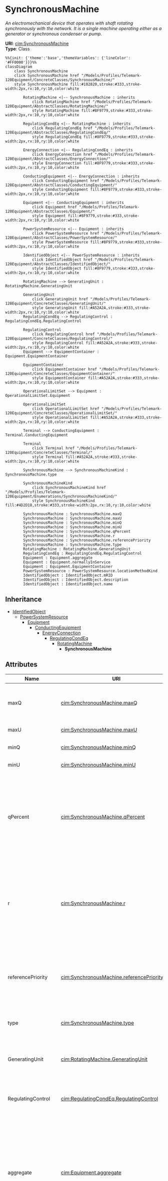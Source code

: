 # SynchronousMachine

_An electromechanical device that operates with shaft rotating synchronously with the network. It is a single machine operating either as a generator or synchronous condenser or pump._

**URI**: [cim:SynchronousMachine](https://cim.ucaiug.io/ns#SynchronousMachine)<br />
**Type**: Class

```mermaid
%%{init: {'theme':'base','themeVariables': {'lineColor': '#FF0000'}}}%%
classDiagram
    class SynchronousMachine
    click SynchronousMachine href "/Models/Profiles/Telemark-120Equipment/ConcreteClasses/SynchronousMachine/"
    style SynchronousMachine fill:#102820,stroke:#333,stroke-width:2px,rx:10,ry:10,color:white
     
        RotatingMachine <|-- SynchronousMachine : inherits
            click RotatingMachine href "/Models/Profiles/Telemark-120Equipment/AbstractClasses/RotatingMachine/"
            style RotatingMachine fill:#8F9779,stroke:#333,stroke-width:2px,rx:10,ry:10,color:white
     
        RegulatingCondEq <|-- RotatingMachine : inherits
            click RegulatingCondEq href "/Models/Profiles/Telemark-120Equipment/AbstractClasses/RegulatingCondEq/"
            style RegulatingCondEq fill:#8F9779,stroke:#333,stroke-width:2px,rx:10,ry:10,color:white
     
        EnergyConnection <|-- RegulatingCondEq : inherits
            click EnergyConnection href "/Models/Profiles/Telemark-120Equipment/AbstractClasses/EnergyConnection/"
            style EnergyConnection fill:#8F9779,stroke:#333,stroke-width:2px,rx:10,ry:10,color:white
     
        ConductingEquipment <|-- EnergyConnection : inherits
            click ConductingEquipment href "/Models/Profiles/Telemark-120Equipment/AbstractClasses/ConductingEquipment/"
            style ConductingEquipment fill:#8F9779,stroke:#333,stroke-width:2px,rx:10,ry:10,color:white
     
        Equipment <|-- ConductingEquipment : inherits
            click Equipment href "/Models/Profiles/Telemark-120Equipment/AbstractClasses/Equipment/"
            style Equipment fill:#8F9779,stroke:#333,stroke-width:2px,rx:10,ry:10,color:white
     
        PowerSystemResource <|-- Equipment : inherits
            click PowerSystemResource href "/Models/Profiles/Telemark-120Equipment/AbstractClasses/PowerSystemResource/"
            style PowerSystemResource fill:#8F9779,stroke:#333,stroke-width:2px,rx:10,ry:10,color:white
     
        IdentifiedObject <|-- PowerSystemResource : inherits
            click IdentifiedObject href "/Models/Profiles/Telemark-120Equipment/AbstractClasses/IdentifiedObject/"
            style IdentifiedObject fill:#8F9779,stroke:#333,stroke-width:2px,rx:10,ry:10,color:white

        RotatingMachine --> GeneratingUnit : RotatingMachine.GeneratingUnit

        GeneratingUnit
            click GeneratingUnit href "/Models/Profiles/Telemark-120Equipment/ConcreteClasses/GeneratingUnit/"
            style GeneratingUnit fill:#A52A2A,stroke:#333,stroke-width:2px,rx:10,ry:10,color:white
        RegulatingCondEq --> RegulatingControl : RegulatingCondEq.RegulatingControl

        RegulatingControl
            click RegulatingControl href "/Models/Profiles/Telemark-120Equipment/ConcreteClasses/RegulatingControl/"
            style RegulatingControl fill:#A52A2A,stroke:#333,stroke-width:2px,rx:10,ry:10,color:white
        Equipment --> EquipmentContainer : Equipment.EquipmentContainer

        EquipmentContainer
            click EquipmentContainer href "/Models/Profiles/Telemark-120Equipment/ConcreteClasses/EquipmentContainer/"
            style EquipmentContainer fill:#A52A2A,stroke:#333,stroke-width:2px,rx:10,ry:10,color:white

        OperationalLimitSet --> Equipment : OperationalLimitSet.Equipment

        OperationalLimitSet
            click OperationalLimitSet href "/Models/Profiles/Telemark-120Equipment/ConcreteClasses/OperationalLimitSet/"
            style OperationalLimitSet fill:#A52A2A,stroke:#333,stroke-width:2px,rx:10,ry:10,color:white

        Terminal --> ConductingEquipment : Terminal.ConductingEquipment

        Terminal
            click Terminal href "/Models/Profiles/Telemark-120Equipment/ConcreteClasses/Terminal/"
            style Terminal fill:#A52A2A,stroke:#333,stroke-width:2px,rx:10,ry:10,color:white

        SynchronousMachine --> SynchronousMachineKind : SynchronousMachine.type

        SynchronousMachineKind
            click SynchronousMachineKind href "/Models/Profiles/Telemark-120Equipment/Enumerations/SynchronousMachineKind/"
            style SynchronousMachineKind fill:#4D2D18,stroke:#333,stroke-width:2px,rx:10,ry:10,color:white

        SynchronousMachine : SynchronousMachine.maxQ
        SynchronousMachine : SynchronousMachine.maxU
        SynchronousMachine : SynchronousMachine.minQ
        SynchronousMachine : SynchronousMachine.minU
        SynchronousMachine : SynchronousMachine.qPercent
        SynchronousMachine : SynchronousMachine.r
        SynchronousMachine : SynchronousMachine.referencePriority
        SynchronousMachine : SynchronousMachine.type
        RotatingMachine : RotatingMachine.GeneratingUnit
        RegulatingCondEq : RegulatingCondEq.RegulatingControl
        Equipment : Equipment.aggregate
        Equipment : Equipment.normallyInService
        Equipment : Equipment.EquipmentContainer
        PowerSystemResource : PowerSystemResource.locationMethodKind
        IdentifiedObject : IdentifiedObject.mRID
        IdentifiedObject : IdentifiedObject.description
        IdentifiedObject : IdentifiedObject.name
```

## Inheritance
* [IdentifiedObject](/Models/Profiles/Telemark-120Equipment/AbstractClasses/IdentifiedObject/)
    * [PowerSystemResource](/Models/Profiles/Telemark-120Equipment/AbstractClasses/PowerSystemResource/)
        * [Equipment](/Models/Profiles/Telemark-120Equipment/AbstractClasses/Equipment/)
            * [ConductingEquipment](/Models/Profiles/Telemark-120Equipment/AbstractClasses/ConductingEquipment/)
                * [EnergyConnection](/Models/Profiles/Telemark-120Equipment/AbstractClasses/EnergyConnection/)
                    * [RegulatingCondEq](/Models/Profiles/Telemark-120Equipment/AbstractClasses/RegulatingCondEq/)
                        * [RotatingMachine](/Models/Profiles/Telemark-120Equipment/AbstractClasses/RotatingMachine/)
                            * **SynchronousMachine**

## Attributes
| Name | URI | Cardinality and Range | Description | Inheritance |
| ---  | --- | --- | --- | --- |
| maxQ | [cim:SynchronousMachine.maxQ](https://cim.ucaiug.io/ns#SynchronousMachine.maxQ) | 0..1 ReactivePower | Maximum reactive power limit. This is the maximum (nameplate) limit for the unit. | direct |
| maxU | [cim:SynchronousMachine.maxU](https://cim.ucaiug.io/ns#SynchronousMachine.maxU) | 0..1 Voltage | Maximum voltage limit for the unit. | direct |
| minQ | [cim:SynchronousMachine.minQ](https://cim.ucaiug.io/ns#SynchronousMachine.minQ) | 0..1 ReactivePower | Minimum reactive power limit for the unit. | direct |
| minU | [cim:SynchronousMachine.minU](https://cim.ucaiug.io/ns#SynchronousMachine.minU) | 0..1 Voltage | Minimum voltage  limit for the unit. | direct |
| qPercent | [cim:SynchronousMachine.qPercent](https://cim.ucaiug.io/ns#SynchronousMachine.qPercent) | 0..1 PerCent | Part of the coordinated reactive control that comes from this machine. The attribute is used as a participation factor not necessarily summing up to 100% for the participating devices in the control. | direct |
| r | [cim:SynchronousMachine.r](https://cim.ucaiug.io/ns#SynchronousMachine.r) | 0..1 Resistance | Equivalent resistance (RG) of generator. RG is considered for the calculation of all currents, except for the calculation of the peak current ip. Used for short circuit data exchange according to IEC 60909. | direct |
| referencePriority | [cim:SynchronousMachine.referencePriority](https://cim.ucaiug.io/ns#SynchronousMachine.referencePriority) | 0..1 integer | Priority of unit for use as powerflow voltage phase angle reference bus selection. 0 = don t care (default) 1 = highest priority. 2 is less than 1 and so on. | direct |
| type | [cim:SynchronousMachine.type](https://cim.ucaiug.io/ns#SynchronousMachine.type) | 0..1 SynchronousMachineKind | Modes that this synchronous machine can operate in. | direct |
| GeneratingUnit | [cim:RotatingMachine.GeneratingUnit](https://cim.ucaiug.io/ns#RotatingMachine.GeneratingUnit) | 0..1 GeneratingUnit | A synchronous machine may operate as a generator and as such becomes a member of a generating unit. | RotatingMachine |
| RegulatingControl | [cim:RegulatingCondEq.RegulatingControl](https://cim.ucaiug.io/ns#RegulatingCondEq.RegulatingControl) | 0..1 RegulatingControl | The regulating control scheme in which this equipment participates. | RegulatingCondEq |
| aggregate | [cim:Equipment.aggregate](https://cim.ucaiug.io/ns#Equipment.aggregate) | 0..1 boolean | The aggregate attribute is used to indicate that the object is an aggregate of other objects. The aggregate attribute is used to indicate that the object is an aggregate of other objects. The aggregate attribute is used to indicate that the object is an aggregate of other objects. | Equipment |
| normallyInService | [cim:Equipment.normallyInService](https://cim.ucaiug.io/ns#Equipment.normallyInService) | 0..1 boolean | The normallyInService attribute is used to indicate that the object is normally in service. The normallyInService attribute is used to indicate that the object is normally in service. The normallyInService attribute is used to indicate that the object is normally in service. | Equipment |
| EquipmentContainer | [cim:Equipment.EquipmentContainer](https://cim.ucaiug.io/ns#Equipment.EquipmentContainer) | 0..1 EquipmentContainer | Container of this equipment. | Equipment |
| locationMethodKind | [nc-no:PowerSystemResource.locationMethodKind](http://cim4.eu/ns/nc-no#PowerSystemResource.locationMethodKind) | 0..1 LocationMethodKind | Possible methods to derive geographical location. | PowerSystemResource |
| mRID | [cim:IdentifiedObject.mRID](https://cim.ucaiug.io/ns#IdentifiedObject.mRID) | 0..1 string | Master resource identifier issued by a model authority. The mRID is unique within an exchange context. Global uniqueness is easily achieved by using a UUID, as specified in RFC 4122, for the mRID. The use of UUID is strongly recommended.For CIMXML data files in RDF syntax conforming to IEC 61970-552, the mRID is mapped to rdf:ID or rdf:about attributes that identify CIM object elements. | IdentifiedObject |
| description | [cim:IdentifiedObject.description](https://cim.ucaiug.io/ns#IdentifiedObject.description) | 0..1 string | The description is a free human readable text describing or naming the object. It may be non unique and may not correlate to a naming hierarchy. | IdentifiedObject |
| name | [cim:IdentifiedObject.name](https://cim.ucaiug.io/ns#IdentifiedObject.name) | 0..1 string | The name is any free human readable and possibly non unique text naming the object. | IdentifiedObject |

### Schema Source
* from schema: [https://ap-no.cim4.eu/Equipment/1.0](https://ap-no.cim4.eu/Equipment/1.0)
